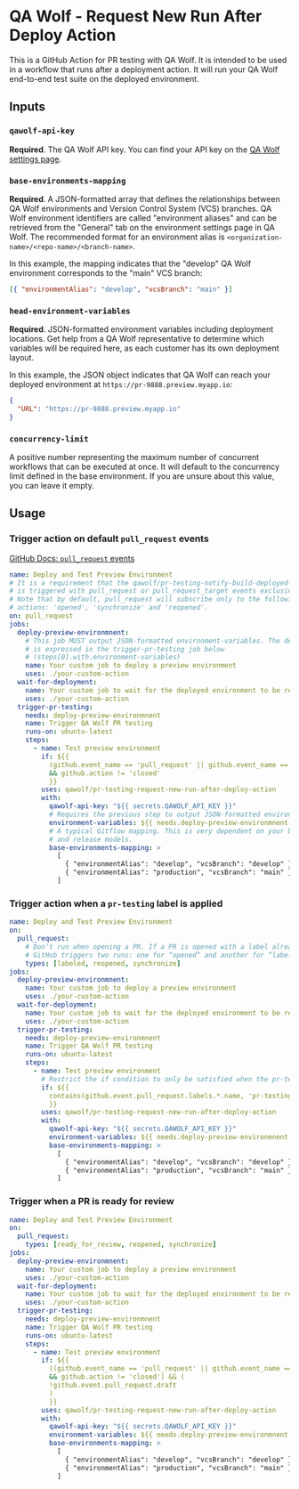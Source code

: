 # QA Wolf - Request New Run After Deploy Action

This is a GitHub Action for PR testing with QA Wolf. It is intended to be used in a workflow that runs after a deployment action. It will run your QA Wolf end-to-end test suite on the deployed environment.

## Inputs

### `qawolf-api-key`

**Required**. The QA Wolf API key. You can find your API key on the [QA Wolf settings page](https://app.qawolf.com/settings).

### `base-environments-mapping`

**Required**. A JSON-formatted array that defines the relationships between QA Wolf environments and Version Control System (VCS) branches. QA Wolf environment identifiers are called "environment aliases" and can be retrieved from the "General" tab on the environment settings page in QA Wolf. The recommended format for an environment alias is `<organization-name>/<repo-name>/<branch-name>`.

In this example, the mapping indicates that the "develop" QA Wolf environment corresponds to the "main" VCS branch:

```json
[{ "environmentAlias": "develop", "vcsBranch": "main" }]
```

### `head-environment-variables`

**Required**. JSON-formatted environment variables including deployment locations. Get help from a QA Wolf representative to determine which variables will be required here, as each customer has its own deployment layout.

In this example, the JSON object indicates that QA Wolf can reach your deployed environment at `https://pr-9888.preview.myapp.io`:

```json
{
  "URL": "https://pr-9888.preview.myapp.io"
}
```

### `concurrency-limit`

A positive number representing the maximum number of concurrent workflows that can be executed at once. It will default to the concurrency limit defined in the base environment. If you are unsure about this value, you can leave it empty.

## Usage

### Trigger action on default `pull_request` events

[GitHub Docs: `pull_request` events](https://docs.github.com/en/actions/using-workflows/events-that-trigger-workflows#pull_request)

```yaml
name: Deploy and Test Preview Environment
# It is a requirement that the qawolf/pr-testing-notify-build-deployed-action
# is triggered with pull_request or pull_request_target events exclusively.
# Note that by default, pull_request will subscribe only to the following
# actions: 'opened', 'synchronize' and 'reopened'.
on: pull_request
jobs:
  deploy-preview-environmnent:
    # This job MUST output JSON-formatted environment-variables. The dependency
    # is expressed in the trigger-pr-testing job below
    # (steps[0].with.environment-variables)
    name: Your custom job to deploy a preview environment
    uses: ./your-custom-action
  wait-for-deployment:
    name: Your custom job to wait for the deployed environment to be ready
    uses: ./your-custom-action
  trigger-pr-testing:
    needs: deploy-preview-environmnent
    name: Trigger QA Wolf PR testing
    runs-on: ubuntu-latest
    steps:
      - name: Test preview environment
        if: ${{
          (github.event_name == 'pull_request' || github.event_name == 'pull_request_target')
          && github.action != 'closed'
          }}
        uses: qawolf/pr-testing-request-new-run-after-deploy-action
        with:
          qawolf-api-key: "${{ secrets.QAWOLF_API_KEY }}"
          # Requires the previous step to output JSON-formatted environment variables
          environment-variables: ${{ needs.deploy-preview-environmnent.outputs.environment-variables }}
          # A typical Gitflow mapping. This is very dependent on your branching
          # and release models.
          base-environments-mapping: >
            [
              { "environmentAlias": "develop", "vcsBranch": "develop" },
              { "environmentAlias": "production", "vcsBranch": "main" }
            ]
```

### Trigger action when a `pr-testing` label is applied

```yaml
name: Deploy and Test Preview Environment
on:
  pull_request:
    # Don’t run when opening a PR. If a PR is opened with a label already attached,
    # GitHub triggers two runs: one for “opened” and another for “labeled”
    types: [labeled, reopened, synchronize]
jobs:
  deploy-preview-environmnent:
    name: Your custom job to deploy a preview environment
    uses: ./your-custom-action
  wait-for-deployment:
    name: Your custom job to wait for the deployed environment to be ready
    uses: ./your-custom-action
  trigger-pr-testing:
    needs: deploy-preview-environmnent
    name: Trigger QA Wolf PR testing
    runs-on: ubuntu-latest
    steps:
      - name: Test preview environment
        # Restrict the if condition to only be satisfied when the pr-testing label is applied.
        if: ${{
          contains(github.event.pull_request.labels.*.name, 'pr-testing')
          }}
        uses: qawolf/pr-testing-request-new-run-after-deploy-action
        with:
          qawolf-api-key: "${{ secrets.QAWOLF_API_KEY }}"
          environment-variables: ${{ needs.deploy-preview-environmnent.outputs.environment-variables }}
          base-environments-mapping: >
            [
              { "environmentAlias": "develop", "vcsBranch": "develop" },
              { "environmentAlias": "production", "vcsBranch": "main" }
            ]
```

### Trigger when a PR is ready for review

```yaml
name: Deploy and Test Preview Environment
on:
  pull_request:
    types: [ready_for_review, reopened, synchronize]
jobs:
  deploy-preview-environmnent:
    name: Your custom job to deploy a preview environment
    uses: ./your-custom-action
  wait-for-deployment:
    name: Your custom job to wait for the deployed environment to be ready
    uses: ./your-custom-action
  trigger-pr-testing:
    needs: deploy-preview-environmnent
    name: Trigger QA Wolf PR testing
    runs-on: ubuntu-latest
    steps:
      - name: Test preview environment
        if: ${{
          ((github.event_name == 'pull_request' || github.event_name == 'pull_request_target')
          && github.action != 'closed') && (
          !github.event.pull_request.draft
          )
          }}
        uses: qawolf/pr-testing-request-new-run-after-deploy-action
        with:
          qawolf-api-key: "${{ secrets.QAWOLF_API_KEY }}"
          environment-variables: ${{ needs.deploy-preview-environmnent.outputs.environment-variables }}
          base-environments-mapping: >
            [
              { "environmentAlias": "develop", "vcsBranch": "develop" },
              { "environmentAlias": "production", "vcsBranch": "main" }
            ]
```
